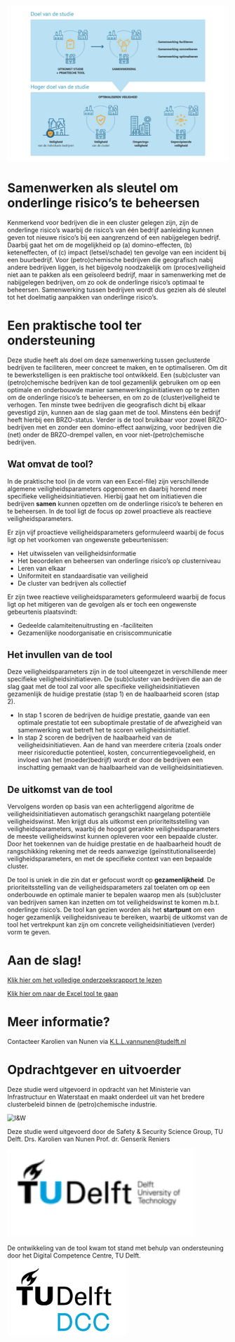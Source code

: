 ![Doel studie](https://github.com/Clustersafety/Rangschikking_veiligheidsparameters/blob/main/IG2_website.jpg)

# Samenwerken als sleutel om onderlinge risico’s te beheersen
Kenmerkend voor bedrijven die in een cluster gelegen zijn, zijn de onderlinge risico’s waarbij de risico’s van één bedrijf aanleiding kunnen geven tot nieuwe risico’s bij een aangrenzend of een nabijgelegen bedrijf. Daarbij gaat het om de mogelijkheid op (a) domino-effecten, (b) keteneffecten, of (c) impact (letsel/schade) ten gevolge van een incident bij een buurbedrijf. Voor (petro)chemische bedrijven die geografisch nabij andere bedrijven liggen, is het bijgevolg noodzakelijk om (proces)veiligheid niet aan te pakken als een geïsoleerd bedrijf, maar in samenwerking met de nabijgelegen bedrijven, om zo ook de onderlinge risico’s optimaal te beheersen. Samenwerking tussen bedrijven wordt dus gezien als dé sleutel tot het doelmatig aanpakken van onderlinge risico’s.

# Een praktische tool ter ondersteuning
Deze studie heeft als doel om deze samenwerking tussen geclusterde bedrijven te faciliteren, meer concreet te maken, en te optimaliseren. Om dit te bewerkstelligen is een praktische tool ontwikkeld. Een (sub)cluster van (petro)chemische bedrijven kan de tool gezamenlijk gebruiken om op een optimale en onderbouwde manier samenwerkingsinitiatieven op te zetten om de onderlinge risico’s te beheersen, en om zo de (cluster)veiligheid te verhogen. Ten minste twee bedrijven die geografisch dicht bij elkaar gevestigd zijn, kunnen aan de slag gaan met de tool. Minstens één bedrijf heeft hierbij een BRZO-status. Verder is de tool bruikbaar voor zowel BRZO-bedrijven met en zonder een domino-effect aanwijzing, voor bedrijven die (net) onder de BRZO-drempel vallen, en voor niet-(petro)chemische bedrijven.

## Wat omvat de tool?
In de praktische tool (in de vorm van een Excel-file) zijn verschillende algemene veiligheidsparameters opgenomen en daarbij horend meer specifieke veiligheidsinitiatieven. Hierbij gaat het om initiatieven die bedrijven **samen** kunnen opzetten om de onderlinge risico’s te beheren en te beheersen. In de tool ligt de focus op zowel proactieve als reactieve veiligheidsparameters. 

Er zijn vijf proactieve veiligheidsparameters geformuleerd waarbij de focus ligt op het voorkomen van ongewenste gebeurtenissen: 
-	Het uitwisselen van veiligheidsinformatie
-	Het beoordelen en beheersen van onderlinge risico’s op clusterniveau
-	Leren van elkaar
-	Uniformiteit en standaardisatie van veiligheid
-	De cluster van bedrijven als collectief

Er zijn twee reactieve veiligheidsparameters geformuleerd waarbij de focus ligt op het mitigeren van de gevolgen als er toch een ongewenste gebeurtenis plaatsvindt: 
-	Gedeelde calamiteitenuitrusting en -faciliteiten
-	Gezamenlijke noodorganisatie en crisiscommunicatie

## Het invullen van de tool
Deze veiligheidsparameters zijn in de tool uiteengezet in verschillende meer specifieke veiligheidsinitiatieven. De (sub)cluster van bedrijven die aan de slag gaat met de tool zal voor alle specifieke veiligheidsinitiatieven gezamenlijk de huidige prestatie (stap 1) en de haalbaarheid scoren (stap 2). 

- In stap 1 scoren de bedrijven de huidige prestatie, gaande van een optimale prestatie tot een suboptimale prestatie of de afwezigheid van samenwerking wat betreft het te scoren veiligheidsinitiatief. 
- In stap 2 scoren de bedrijven de haalbaarheid van de veiligheidsinitiatieven. Aan de hand van meerdere criteria (zoals onder meer risicoreductie potentieel, kosten, concurrentiegevoeligheid, en invloed van het (moeder)bedrijf) wordt er door de bedrijven een inschatting gemaakt van de haalbaarheid van de veiligheidsinitiatieven.

## De uitkomst van de tool
Vervolgens worden op basis van een achterliggend algoritme de veiligheidsinitiatieven automatisch gerangschikt naargelang potentiële veiligheidswinst. Men krijgt dus als uitkomst een prioriteitsstelling van veiligheidsparameters, waarbij de hoogst gerankte veiligheidsparameters de meeste veiligheidswinst kunnen opleveren voor een bepaalde cluster. Door het toekennen van de huidige prestatie en de haalbaarheid houdt de rangschikking rekening met de reeds aanwezige (geïnstitutionaliseerde) veiligheidsparameters, en met de specifieke context van een bepaalde cluster.

De tool is uniek in die zin dat er gefocust wordt op **gezamenlijkheid**. De prioriteitsstelling van de veiligheidsparameters zal toelaten om op een onderbouwde en optimale manier te bepalen waarop men als (sub)cluster van bedrijven samen kan inzetten om tot veiligheidswinst te komen m.b.t. onderlinge risico’s. De tool kan gezien worden als het **startpunt** om een hoger gezamenlijk veiligheidsniveau te bereiken, waarbij de uitkomst van de tool het vertrekpunt kan zijn om concrete veiligheidsinitiatieven (verder) vorm te geven. 

# Aan de slag!

[Klik hier om het volledige onderzoeksrapport te lezen](https://github.com/Clustersafety/Rangschikking_veiligheidsparameters/blob/main/Onderzoeksrapport%20-%20Een%20clusterspecifieke%20rangschikking%20van%20veiligheidsparameters%20-%20Augustus%202022.pdf)

[Klik hier om naar de Excel tool te gaan](https://github.com/Clustersafety/Rangschikking_veiligheidsparameters/blob/bff3050e2d703298a8edfbc41445b0a195d92de8/TEST.xlsx)

# Meer informatie?

Contacteer Karolien van Nunen via K.L.L.vannunen@tudelft.nl

# Opdrachtgever en uitvoerder

Deze studie werd uitgevoerd in opdracht van het Ministerie van Infrastructuur en Waterstaat en maakt onderdeel uit van het bredere clusterbeleid binnen de (petro)chemische industrie.

![I&W](https://github.com/Clustersafety/Rangschikking_veiligheidsparameters/blob/main/I&W_logo.png)

Deze studie werd uitgevoerd door de Safety & Security Science Group, TU Delft.
  Drs. Karolien van Nunen
  Prof. dr. Genserik Reniers

![TUDelft](https://github.com/Clustersafety/Rangschikking_veiligheidsparameters/blob/main/_TUD.png)

De ontwikkeling van de tool kwam tot stand met behulp van ondersteuning door het Digital Competence Centre, TU Delft.
![DCC](https://github.com/Clustersafety/Rangschikking_veiligheidsparameters/blob/main/DCC.png)
